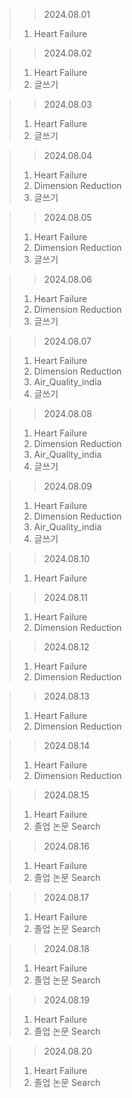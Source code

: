 > > 2024.08.01
> 1. Heart Failure

> > 2024.08.02
> 1. Heart Failure
> 2. 글쓰기

> > 2024.08.03
> 1. Heart Failure
> 2. 글쓰기

> > 2024.08.04
> 1. Heart Failure
> 2. Dimension Reduction
> 3. 글쓰기

> > 2024.08.05
> 1. Heart Failure
> 2. Dimension Reduction
> 3. 글쓰기

> > 2024.08.06
> 1. Heart Failure
> 2. Dimension Reduction
> 3. 글쓰기

> > 2024.08.07
> 1. Heart Failure
> 2. Dimension Reduction
> 3. Air_Quality_india
> 4. 글쓰기

> > 2024.08.08
> 1. Heart Failure
> 2. Dimension Reduction
> 3. Air_Quality_india
> 4. 글쓰기

> > 2024.08.09
> 1. Heart Failure
> 2. Dimension Reduction
> 3. Air_Quality_india
> 4. 글쓰기

> > 2024.08.10
> 1. Heart Failure

> > 2024.08.11
> 1. Heart Failure
> 2. Dimension Reduction

> > 2024.08.12
> 1. Heart Failure
> 2. Dimension Reduction

> > 2024.08.13
> 1. Heart Failure
> 2. Dimension Reduction

> > 2024.08.14
> 1. Heart Failure
> 2. Dimension Reduction

> > 2024.08.15
> 1. Heart Failure
> 2. 졸업 논문 Search

> > 2024.08.16
> 1. Heart Failure
> 2. 졸업 논문 Search

> > 2024.08.17
> 1. Heart Failure
> 2. 졸업 논문 Search

> > 2024.08.18
> 1. Heart Failure
> 2. 졸업 논문 Search

> > 2024.08.19
> 1. Heart Failure
> 2. 졸업 논문 Search

> > 2024.08.20
> 1. Heart Failure
> 2. 졸업 논문 Search
